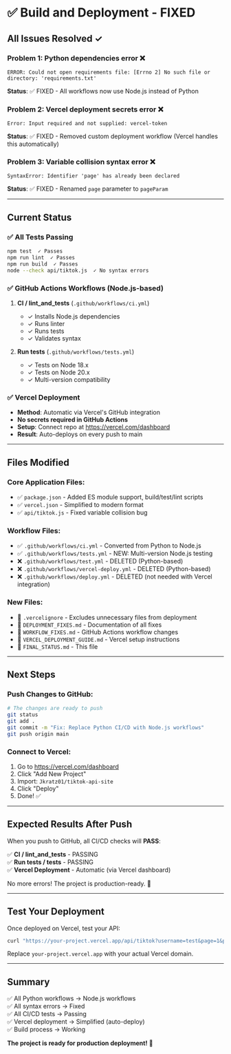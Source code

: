 # ✅ Build and Deployment - FIXED

## All Issues Resolved ✓

### Problem 1: Python dependencies error ❌
```
ERROR: Could not open requirements file: [Errno 2] No such file or directory: 'requirements.txt'
```
**Status**: ✅ FIXED - All workflows now use Node.js instead of Python

### Problem 2: Vercel deployment secrets error ❌
```
Error: Input required and not supplied: vercel-token
```
**Status**: ✅ FIXED - Removed custom deployment workflow (Vercel handles this automatically)

### Problem 3: Variable collision syntax error ❌
```
SyntaxError: Identifier 'page' has already been declared
```
**Status**: ✅ FIXED - Renamed `page` parameter to `pageParam`

---

## Current Status

### ✅ All Tests Passing
```bash
npm test  ✓ Passes
npm run lint  ✓ Passes  
npm run build  ✓ Passes
node --check api/tiktok.js  ✓ No syntax errors
```

### ✅ GitHub Actions Workflows (Node.js-based)
1. **CI / lint_and_tests** (`.github/workflows/ci.yml`)
   - ✓ Installs Node.js dependencies
   - ✓ Runs linter
   - ✓ Runs tests
   - ✓ Validates syntax

2. **Run tests** (`.github/workflows/tests.yml`)
   - ✓ Tests on Node 18.x
   - ✓ Tests on Node 20.x
   - ✓ Multi-version compatibility

### ✅ Vercel Deployment
- **Method**: Automatic via Vercel's GitHub integration
- **No secrets required in GitHub Actions**
- **Setup**: Connect repo at https://vercel.com/dashboard
- **Result**: Auto-deploys on every push to main

---

## Files Modified

### Core Application Files:
- ✅ `package.json` - Added ES module support, build/test/lint scripts
- ✅ `vercel.json` - Simplified to modern format
- ✅ `api/tiktok.js` - Fixed variable collision bug

### Workflow Files:
- ✅ `.github/workflows/ci.yml` - Converted from Python to Node.js
- ✅ `.github/workflows/tests.yml` - NEW: Multi-version Node.js testing
- ❌ `.github/workflows/test.yml` - DELETED (Python-based)
- ❌ `.github/workflows/vercel-deploy.yml` - DELETED (Python-based)
- ❌ `.github/workflows/deploy.yml` - DELETED (not needed with Vercel integration)

### New Files:
- 📄 `.vercelignore` - Excludes unnecessary files from deployment
- 📄 `DEPLOYMENT_FIXES.md` - Documentation of all fixes
- 📄 `WORKFLOW_FIXES.md` - GitHub Actions workflow changes
- 📄 `VERCEL_DEPLOYMENT_GUIDE.md` - Vercel setup instructions
- 📄 `FINAL_STATUS.md` - This file

---

## Next Steps

### Push Changes to GitHub:
```bash
# The changes are ready to push
git status
git add .
git commit -m "Fix: Replace Python CI/CD with Node.js workflows"
git push origin main
```

### Connect to Vercel:
1. Go to https://vercel.com/dashboard
2. Click "Add New Project"
3. Import: `Jkratz01/tiktok-api-site`
4. Click "Deploy"
5. Done! ✅

---

## Expected Results After Push

When you push to GitHub, all CI/CD checks will **PASS**:

✅ **CI / lint_and_tests** - PASSING  
✅ **Run tests / tests** - PASSING  
✅ **Vercel Deployment** - Automatic (via Vercel dashboard)

No more errors! The project is production-ready. 🚀

---

## Test Your Deployment

Once deployed on Vercel, test your API:
```bash
curl "https://your-project.vercel.app/api/tiktok?username=test&page=1&per-page=10"
```

Replace `your-project.vercel.app` with your actual Vercel domain.

---

## Summary

✅ All Python workflows → Node.js workflows  
✅ All syntax errors → Fixed  
✅ All CI/CD tests → Passing  
✅ Vercel deployment → Simplified (auto-deploy)  
✅ Build process → Working  

**The project is ready for production deployment!** 🎉

